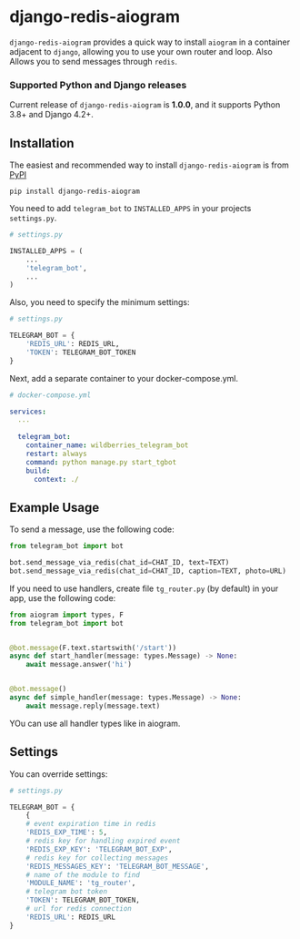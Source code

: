 # django-redis-aiogram

`django-redis-aiogram` provides a quick way to install `aiogram` in a container adjacent to `django`, allowing you to use your own router and loop. Also Allows you to send messages through `redis`.

### Supported Python and Django releases

Current release of `django-redis-aiogram` is **1.0.0**, and it supports Python 3.8+ and Django 4.2+.

## Installation

The easiest and recommended way to install `django-redis-aiogram` is from [PyPI](https://pypi.python.org/pypi/django-subadmin)

``` shell
pip install django-redis-aiogram
```

You need to add `telegram_bot` to `INSTALLED_APPS` in your projects `settings.py`.

``` python
# settings.py

INSTALLED_APPS = (
    ...
    'telegram_bot',
    ...
)
```

Also, you need to specify the minimum settings:
``` python
# settings.py

TELEGRAM_BOT = {
    'REDIS_URL': REDIS_URL,
    'TOKEN': TELEGRAM_BOT_TOKEN
}
```

Next, add a separate container to your docker-compose.yml.

``` yaml
# docker-compose.yml

services:
  ...
  
  telegram_bot:
    container_name: wildberries_telegram_bot
    restart: always
    command: python manage.py start_tgbot
    build:
      context: ./
```

## Example Usage

To send a message, use the following code:
``` python
from telegram_bot import bot

bot.send_message_via_redis(chat_id=CHAT_ID, text=TEXT)
bot.send_message_via_redis(chat_id=CHAT_ID, caption=TEXT, photo=URL)
```

If you need to use handlers, create file `tg_router.py` (by default) in your app, use the following code:

``` python
from aiogram import types, F
from telegram_bot import bot


@bot.message(F.text.startswith('/start'))
async def start_handler(message: types.Message) -> None:
    await message.answer('hi')


@bot.message()
async def simple_handler(message: types.Message) -> None:
    await message.reply(message.text)
```

YOu can use all handler types like in aiogram.

## Settings

You can override settings:

``` python
# settings.py

TELEGRAM_BOT = {
    {
    # event expiration time in redis
    'REDIS_EXP_TIME': 5,
    # redis key for handling expired event
    'REDIS_EXP_KEY': 'TELEGRAM_BOT_EXP',
    # redis key for collecting messages
    'REDIS_MESSAGES_KEY': 'TELEGRAM_BOT_MESSAGE',
    # name of the module to find
    'MODULE_NAME': 'tg_router',
    # telegram bot token
    'TOKEN': TELEGRAM_BOT_TOKEN,
    # url for redis connection
    'REDIS_URL': REDIS_URL
}
```
